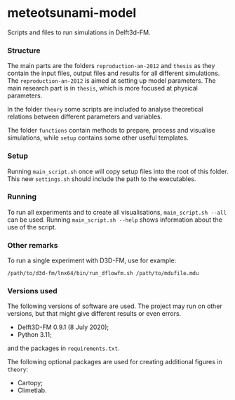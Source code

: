 # meteotsunami-model

Scripts and files to run simulations in Delft3d-FM.


### Structure

The main parts are the folders `reproduction-an-2012` and `thesis` as they contain the input files, output files and results for all different simulations.
The `reproduction-an-2012` is aimed at setting up model parameters.
The main research part is in `thesis`, which is more focused at physical parameters.

In the folder `theory` some scripts are included to analyse theoretical relations between different parameters and variables.

The folder `functions` contain methods to prepare, process and visualise simulations, while `setup` contains some other useful templates.


### Setup

Running `main_script.sh` once will copy setup files into the root of this folder. This new `settings.sh` should include the path to the executables.


### Running

To run all experiments and to create all visualisations, `main_script.sh --all` can be used. Running `main_script.sh --help` shows information about the use of the script.


### Other remarks

To run a single experiment with D3D-FM, use for example:
```
/path/to/d3d-fm/lnx64/bin/run_dflowfm.sh /path/to/mdufile.mdu
```


### Versions used

The following versions of software are used. The project may run on other versions, but that might give different results or even errors.

* Delft3D-FM 0.9.1 (8 July 2020);
* Python 3.11;

and the packages in `requirements.txt`.

The following optional packages are used for creating additional figures in `theory`:

* Cartopy;
* Climetlab.
